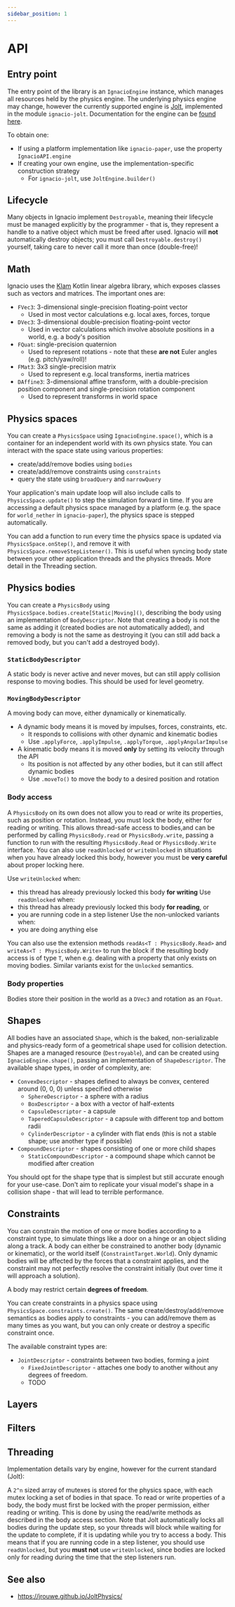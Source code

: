 ```yaml
---
sidebar_position: 1
---
```


# API

## Entry point

The entry point of the library is an `IgnacioEngine` instance, which manages all resources held by the physics engine.
The underlying physics engine may change, however the currently supported engine is [Jolt](https://github.com/jrouwe/JoltPhysics),
implemented in the module `ignacio-jolt`.
Documentation for the engine can be [found here](https://jrouwe.github.io/JoltPhysics).

To obtain one:
- If using a platform implementation like `ignacio-paper`, use the property `IgnacioAPI.engine`
- If creating your own engine, use the implementation-specific construction strategy
  - For `ignacio-jolt`, use `JoltEngine.builder()`

## Lifecycle

Many objects in Ignacio implement `Destroyable`, meaning their lifecycle must be managed explicitly by the programmer -
that is, they represent a handle to a native object which must be freed after used.
Ignacio will **not** automatically destroy objects; you must call `Destroyable.destroy()` yourself,
taking care to never call it more than once (double-free)!

## Math

Ignacio uses the [Klam](https://github.com/aecsocket/klam) Kotlin linear algebra library, which exposes classes such as
vectors and matrices. The important ones are:
- `FVec3`: 3-dimensional single-precision floating-point vector
  - Used in most vector calculations e.g. local axes, forces, torque
- `DVec3`: 3-dimensional double-precision floating-point vector
  - Used in vector calculations which involve absolute positions in a world, e.g. a body's position
- `FQuat`: single-precision quaternion
  - Used to represent rotations - note that these **are not** Euler angles (e.g. pitch/yaw/roll)!
- `FMat3`: 3x3 single-precision matrix
  - Used to represent e.g. local transforms, inertia matrices
- `DAffine3`: 3-dimensional affine transform, with a double-precision position component and single-precision rotation component
  - Used to represent transforms in world space

## Physics spaces

You can create a `PhysicsSpace` using `IgnacioEngine.space()`, which is a container for an independent world with its own
physics state. You can interact with the space state using various properties:
- create/add/remove bodies using `bodies`
- create/add/remove constraints using `constraints`
- query the state using `broadQuery` and `narrowQuery`

Your application's main update loop will also include calls to `PhysicsSpace.update()` to step the simulation forward in time.
If you are accessing a default physics space managed by a platform (e.g. the space for `world_nether` in `ignacio-paper`), the
physics space is stepped automatically.

You can add a function to run every time the physics space is updated via `PhysicsSpace.onStep()`, and remove it with
`PhysicsSpace.removeStepListener()`. This is useful when syncing body state between your other application threads and the
physics threads. More detail in the Threading section.

## Physics bodies

You can create a `PhysicsBody` using `PhysicsSpace.bodies.create[Static|Moving]()`, describing the body using an implementation
of `BodyDescriptor`. Note that creating a body is not the same as adding it (created bodies are not automatically added), and
removing a body is not the same as destroying it (you can still add back a removed body, but you can't add a destroyed body).

### `StaticBodyDescriptor`

A static body is never active and never moves, but can still apply collision response to moving bodies. This should be used
for level geometry.

### `MovingBodyDescriptor`

A moving body can move, either dynamically or kinematically.
- A dynamic body means it is moved by impulses, forces, constraints, etc.
  - It responds to collisions with other dynamic and kinematic bodies
  - Use `.applyForce`, `.applyImpulse`, `.applyTorque`, `.applyAngularImpulse`
- A kinematic body means it is moved **only** by setting its velocity through the API
  - Its position is not affected by any other bodies, but it can still affect dynamic bodies
  - Use `.moveTo()` to move the body to a desired position and rotation

### Body access

A `PhysicsBody` on its own does not allow you to read or write its properties, such as position or rotation.
Instead, you must lock the body, either for reading or writing.
This allows thread-safe access to bodies,and can be performed by calling `PhysicsBody.read` or `PhysicsBody.write`,
passing a function to run with the resulting `PhysicsBody.Read` or `PhysicsBody.Write` interface.
You can also use `readUnlocked` or `writeUnlocked` in situations when you have already locked this body,
however you must be **very careful** about proper locking here.

Use `writeUnlocked` when:
- this thread has already previously locked this body **for writing**
Use `readUnlocked` when:
- this thread has already previously locked this body **for reading**, or
- you are running code in a step listener
Use the non-unlocked variants when:
- you are doing anything else

You can also use the extension methods `readAs<T : PhysicsBody.Read>` and `writeAs<T : PhysicsBody.Write>` to run the block
if the resulting body access is of type `T`, when e.g. dealing with a property that only exists on moving bodies. Similar
variants exist for the `Unlocked` semantics.

### Body properties

Bodies store their position in the world as a `DVec3` and rotation as an `FQuat`.

## Shapes

All bodies have an associated `Shape`, which is the baked, non-serializable and physics-ready form of a geometrical shape used
for collision detection. Shapes are a managed resource (`Destroyable`), and can be created using `IgnacioEngine.shape()`, passing
an implementation of `ShapeDescriptor`. The available shape types, in order of complexity, are:

- `ConvexDescriptor` - shapes defined to always be convex, centered around (0, 0, 0) unless specified otherwise
  - `SphereDescriptor` - a sphere with a radius
  - `BoxDescriptor` - a box with a vector of half-extents
  - `CapsuleDescriptor` - a capsule
  - `TaperedCapsuleDescriptor` - a capsule with different top and bottom radii
  - `CylinderDescriptor` - a cylinder with flat ends (this is not a stable shape; use another type if possible)
- `CompoundDescriptor` - shapes consisting of one or more child shapes
  - `StaticCompoundDescriptor` - a compound shape which cannot be modified after creation

You should opt for the shape type that is simplest but still accurate enough for your use-case. Don't aim to replicate your visual
model's shape in a collision shape - that will lead to terrible performance.

## Constraints

You can constrain the motion of one or more bodies according to a constraint type, to simulate things like a door on a hinge
or an object sliding along a track.
A body can either be constrained to another body (dynamic or kinematic), or the world itself (`ConstraintTarget.World`).
Only dynamic bodies will be affected by the forces that a constraint applies, and the constraint may not perfectly resolve
the constraint initially (but over time it will approach a solution).

A body may restrict certain **degrees of freedom**.

You can create constraints in a physics space using `PhysicsSpace.constraints.create()`. The same create/destroy/add/remove
semantics as bodies apply to constraints - you can add/remove them as many times as you want, but you can only create or
destroy a specific constraint once.

The available constraint types are:
- `JointDescriptor` - constraints between two bodies, forming a joint
  - `FixedJointDescriptor` - attaches one body to another without any degrees of freedom.
  - TODO

## Layers

## Filters

## Threading

Implementation details vary by engine, however for the current standard (Jolt):

A `2^n` sized array of mutexes is stored for the physics space, with each mutex locking a set of bodies in that space. 
To read or write properties of a body, the body must first be locked with the proper permission, either reading or writing.
This is done by using the read/write methods as described in the body access section.
Note that Jolt automatically locks all bodies during the update step, so your threads will block while waiting for the
update to complete, if it is updating while you try to access a body.
This means that if you are running code in a step listener, you should use `readUnlocked`, but you **must not** use
`writeUnlocked`, since bodies are locked only for reading during the time that the step listeners run.

## See also

- https://jrouwe.github.io/JoltPhysics/
